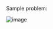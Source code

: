 Sample problem:

![image](https://github.com/user-attachments/assets/5f2b8c7e-6f6c-4b1c-92d1-252abe91dee1)
